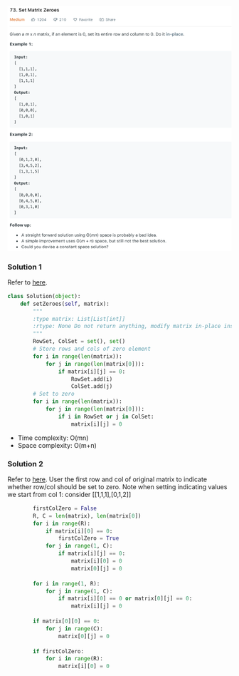 ![](../images/73.png)
### Solution 1
Refer to [here](https://leetcode.com/problems/set-matrix-zeroes/solution/).
```python
class Solution(object):
    def setZeroes(self, matrix):
        """
        :type matrix: List[List[int]]
        :rtype: None Do not return anything, modify matrix in-place instead.
        """
        RowSet, ColSet = set(), set()
        # Store rows and cols of zero element
        for i in range(len(matrix)):
            for j in range(len(matrix[0])):
                if matrix[i][j] == 0:
                    RowSet.add(i)
                    ColSet.add(j)
        # Set to zero
        for i in range(len(matrix)):
            for j in range(len(matrix[0])):
                if i in RowSet or j in ColSet:
                    matrix[i][j] = 0
```
+ Time complexity: O(mn)
+ Space complexity: O(m+n)
### Solution 2
Refer to [here](https://leetcode.com/problems/set-matrix-zeroes/solution/).
User the first row and col of original matrix to indicate whether row/col should be set to zero.
Note when setting indicating values we start from col 1: consider [[1,1,1],[0,1,2]]
```python
        firstColZero = False
        R, C = len(matrix), len(matrix[0])
        for i in range(R):
            if matrix[i][0] == 0:
                firstColZero = True
            for j in range(1, C):
                if matrix[i][j] == 0:
                    matrix[i][0] = 0
                    matrix[0][j] = 0

        for i in range(1, R):
            for j in range(1, C):
                if matrix[i][0] == 0 or matrix[0][j] == 0:
                    matrix[i][j] = 0

        if matrix[0][0] == 0:
            for j in range(C):
                matrix[0][j] = 0

        if firstColZero:
            for i in range(R):
                matrix[i][0] = 0
```